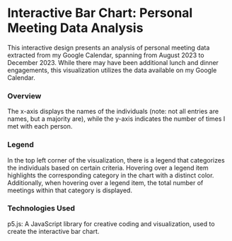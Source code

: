 # Interactive Bar Chart: Personal Meeting Data Analysis
This interactive design presents an analysis of personal meeting data extracted from my Google Calendar, spanning from August 2023 to December 2023. While there may have been additional lunch and dinner engagements, this visualization utilizes the data available on my Google Calendar.

### Overview
The x-axis displays the names of the individuals (note: not all entries are names, but a majority are), while the y-axis indicates the number of times I met with each person.

### Legend
In the top left corner of the visualization, there is a legend that categorizes the individuals based on certain criteria. Hovering over a legend item highlights the corresponding category in the chart with a distinct color. Additionally, when hovering over a legend item, the total number of meetings within that category is displayed.

### Technologies Used
p5.js: A JavaScript library for creative coding and visualization, used to create the interactive bar chart.
